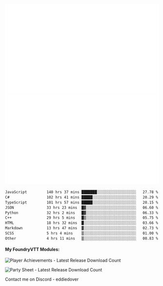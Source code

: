 
![](https://raw.githubusercontent.com/eddiedover/ghstats/master/generated/overview.svg)
![](https://raw.githubusercontent.com/eddiedover/ghstats/master/generated/languages.svg)

<!--START_SECTION:waka-->

```txt
JavaScript         140 hrs 37 mins ███████░░░░░░░░░░░░░░░░░░   27.78 %
C#                 102 hrs 41 mins █████░░░░░░░░░░░░░░░░░░░░   20.29 %
TypeScript         101 hrs 57 mins █████░░░░░░░░░░░░░░░░░░░░   20.15 %
JSON               33 hrs 23 mins  █▓░░░░░░░░░░░░░░░░░░░░░░░   06.60 %
Python             32 hrs 2 mins   █▓░░░░░░░░░░░░░░░░░░░░░░░   06.33 %
C++                29 hrs 5 mins   █▒░░░░░░░░░░░░░░░░░░░░░░░   05.75 %
HTML               18 hrs 32 mins  █░░░░░░░░░░░░░░░░░░░░░░░░   03.66 %
Markdown           13 hrs 47 mins  ▓░░░░░░░░░░░░░░░░░░░░░░░░   02.73 %
SCSS               5 hrs 4 mins    ▒░░░░░░░░░░░░░░░░░░░░░░░░   01.00 %
Other              4 hrs 11 mins   ▒░░░░░░░░░░░░░░░░░░░░░░░░   00.83 %
```

<!--END_SECTION:waka-->

#### My FoundryVTT Modules:

  ![Player Achievements - Latest Release Download Count](https://img.shields.io/badge/dynamic/json?label=Player%20Achievements%20-%20Downloads@latest&query=assets%5B1%5D.download_count&url=https%3A%2F%2Fapi.github.com%2Frepos%2FEddieDover%2Ffvtt-player-achievements%2Freleases%2Flatest)

  ![Party Sheet - Latest Release Download Count](https://img.shields.io/badge/dynamic/json?label=Party%20Sheet%20-%20Downloads@latest&query=assets%5B1%5D.download_count&url=https%3A%2F%2Fapi.github.com%2Frepos%2FEddieDover%2Ffvtt-party-sheet%2Freleases%2Flatest)

<a rel="me" href="https://techhub.social/@EddieDover"></a>

Contact me on Discord - eddiedover

